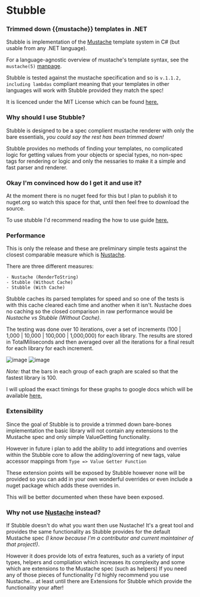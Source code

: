 # Stubble
### Trimmed down {{mustache}} templates in .NET

Stubble is implementation of the [Mustache](http://mustache.github.com/) template system in C# (but usable from any .NET language).

For a language-agnostic overview of mustache's template syntax, see the `mustache(5)` [manpage](http://mustache.github.com/mustache.5.html).

Stubble is tested against the mustache specification and so is `v.1.1.2, including lambdas` compliant meaning that your templates in other languages will work with Stubble provided they match the spec!

It is licenced under the MIT License which can be found [here.](/licence.md)

### Why should I use Stubble?
Stubble is designed to be a spec complient mustache renderer with only the bare essentials, *you could say the rest has been trimmed down!*

Stubble provides no methods of finding your templates, no complicated logic for getting values from your objects or special types, no non-spec tags for rendering or logic and only the nessaries to make it a simple and fast parser and renderer.

### Okay I'm convinced how do I get it and use it?
At the moment there is no nuget feed for this but I plan to publish it to nuget.org so watch this space for that, until then feel free to download the source.

To use stubble I'd recommend reading the how to use guide [here.](https://github.com/Romanx/Stubble/wiki)

### Performance
This is only the release and these are preliminary simple tests against the closest comparable measure which is [Nustache](https://github.com/jdiamond/Nustache/).

There are three different measures:

	- Nustache (RenderToString)
	- Stubble (Without Cache)
	- Stubble (With Cache)

Stubble caches its parsed templates for speed and so one of the tests is with this cache cleared each time and another when it isn't. Nustache does no caching so the closed comparison in raw performance would be *Nustache vs Stubble (Without Cache)*.

The testing was done over 10 iterations, over a set of increments (100 | 1,000 | 10,000 | 100,000 | 1,000,000) for each library. The results are stored in TotalMiliseconds and then averaged over all the iterations for a final result for each library for each increment.

![image](https://docs.google.com/spreadsheets/d/1QRKCy1GkwvI-pZqQaqcEHRHxWTRkz0aFXSt4O-zgOIk/pubchart?oid=1144583373&format=image)
![image](https://docs.google.com/spreadsheets/d/1QRKCy1GkwvI-pZqQaqcEHRHxWTRkz0aFXSt4O-zgOIk/pubchart?oid=1298111014&format=image)

*Note:* that the bars in each group of each graph are scaled so that the fastest library is 100.

I will upload the exact timings for these graphs to google docs which will be available [here.](https://docs.google.com/spreadsheets/d/1QRKCy1GkwvI-pZqQaqcEHRHxWTRkz0aFXSt4O-zgOIk/edit?usp=sharing)

### Extensibility
Since the goal of Stubble is to provide a trimmed down bare-bones implementation the basic library will not contain any extensions to the Mustache spec and only simple ValueGetting functionality.

However in future i plan to add the ability to add integrations and overries within the Stubble core to allow the adding/overring of new tags, value accessor mappings from `Type => Value Getter Function`

These extension points will be exposed by Stubble however none will be provided so you can add in your own wonderful overrides or even include a nuget package which adds these overrides in.

This will be better documented when these have been exposed.

### Why not use [Nustache](https://github.com/jdiamond/Nustache/) instead?
If Stubble doesn't do what you want then use Nustache! It's a great tool and provides the same functionality as Stubble provides for the default Mustache spec *(I know because I'm a contributor and current maintainer of that project!)*.

However it does provide lots of extra features, such as a variety of input types, helpers and compliation which increases its complexity and some which are extensions to the Mustache spec (such as helpers) If you need any of those pieces of functionality I'd highly recommend you use Nustache... at least until there are Extensions for Stubble which provide the functionality your after!